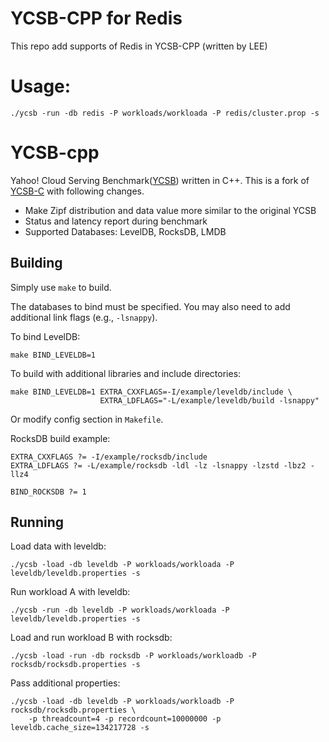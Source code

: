 # YCSB-CPP for Redis

This repo add supports of Redis in YCSB-CPP (written by LEE)

# Usage:

```
./ycsb -run -db redis -P workloads/workloada -P redis/cluster.prop -s
```

# YCSB-cpp

Yahoo! Cloud Serving
Benchmark([YCSB](https://github.com/brianfrankcooper/YCSB/wiki)) written in C++.
This is a fork of [YCSB-C](https://github.com/basicthinker/YCSB-C) with
following changes.

* Make Zipf distribution and data value more similar to the original YCSB
* Status and latency report during benchmark
* Supported Databases: LevelDB, RocksDB, LMDB

## Building

Simply use `make` to build.

The databases to bind must be specified. You may also need to add additional
link flags (e.g., `-lsnappy`).

To bind LevelDB:

```
make BIND_LEVELDB=1
```

To build with additional libraries and include directories:

```
make BIND_LEVELDB=1 EXTRA_CXXFLAGS=-I/example/leveldb/include \
                    EXTRA_LDFLAGS="-L/example/leveldb/build -lsnappy"
```

Or modify config section in `Makefile`.

RocksDB build example:

```
EXTRA_CXXFLAGS ?= -I/example/rocksdb/include
EXTRA_LDFLAGS ?= -L/example/rocksdb -ldl -lz -lsnappy -lzstd -lbz2 -llz4

BIND_ROCKSDB ?= 1
```

## Running

Load data with leveldb:

```
./ycsb -load -db leveldb -P workloads/workloada -P leveldb/leveldb.properties -s
```

Run workload A with leveldb:

```
./ycsb -run -db leveldb -P workloads/workloada -P leveldb/leveldb.properties -s
```

Load and run workload B with rocksdb:

```
./ycsb -load -run -db rocksdb -P workloads/workloadb -P rocksdb/rocksdb.properties -s
```

Pass additional properties:

```
./ycsb -load -db leveldb -P workloads/workloadb -P rocksdb/rocksdb.properties \
    -p threadcount=4 -p recordcount=10000000 -p leveldb.cache_size=134217728 -s
```
